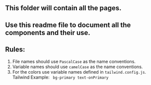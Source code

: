 ## This folder will contain all the pages.

## Use this readme file to document all the components and their use.

## Rules:
1. File names should use `PascalCase` as the name conventions.
2. Variable names should use `camelCase` as the name conventions.
3. For the colors use variable names defined in `tailwind.config.js`. Tailwind Example: ` bg-primary text-onPrimary`